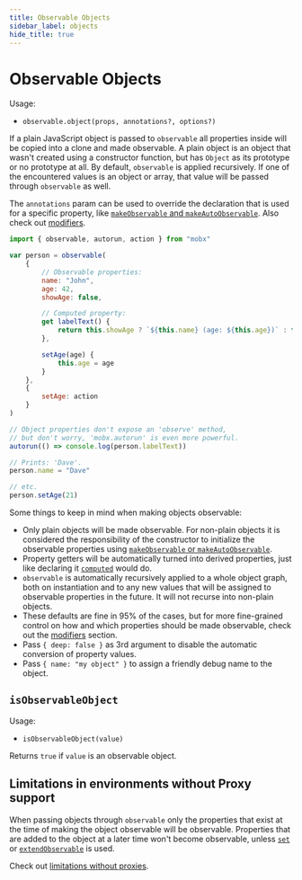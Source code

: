 ```yaml
---
title: Observable Objects
sidebar_label: objects
hide_title: true
---
```


<script async type="text/javascript" src="//cdn.carbonads.com/carbon.js?serve=CEBD4KQ7&placement=mobxjsorg" id="_carbonads_js"></script>

# Observable Objects

Usage:

-   `observable.object(props, annotations?, options?)`

If a plain JavaScript object is passed to `observable` all properties inside will be copied into a clone and made observable.
A plain object is an object that wasn't created using a constructor function, but has `Object` as its prototype or no prototype at all.
By default, `observable` is applied recursively. If one of the encountered values is an object or array, that value will be passed through `observable` as well.

The `annotations` param can be used to override the declaration that is used for a specific property, like [`makeObservable` and `makeAutoObservable`](observable.md). Also check out [modifiers](modifiers.md).

```javascript
import { observable, autorun, action } from "mobx"

var person = observable(
    {
        // Observable properties:
        name: "John",
        age: 42,
        showAge: false,

        // Computed property:
        get labelText() {
            return this.showAge ? `${this.name} (age: ${this.age})` : this.name
        },

        setAge(age) {
            this.age = age
        }
    },
    {
        setAge: action
    }
)

// Object properties don't expose an 'observe' method,
// but don't worry, 'mobx.autorun' is even more powerful.
autorun(() => console.log(person.labelText))

// Prints: 'Dave'.
person.name = "Dave"

// etc.
person.setAge(21)
```

Some things to keep in mind when making objects observable:

-   Only plain objects will be made observable. For non-plain objects it is considered the responsibility of the constructor to initialize the observable properties using [`makeObservable` or `makeAutoObservable`](observable.md).
-   Property getters will be automatically turned into derived properties, just like declaring it [`computed`](computed) would do.
-   `observable` is automatically recursively applied to a whole object graph, both on instantiation and to any new values that will be assigned to observable properties in the future. It will not recurse into non-plain objects.
-   These defaults are fine in 95% of the cases, but for more fine-grained control on how and which properties should be made observable, check out the [modifiers](modifiers.md) section.
-   Pass `{ deep: false }` as 3rd argument to disable the automatic conversion of property values.
-   Pass `{ name: "my object" }` to assign a friendly debug name to the object.

## `isObservableObject`

Usage:

-   `isObservableObject(value)`

Returns `true` if `value` is an observable object.

## Limitations in environments without Proxy support

When passing objects through `observable` only the properties that exist at the time of making the object observable will be observable. Properties that are added to the object at a later time won't become observable, unless [`set`](object-api.md) or [`extendObservable`](api.md#extendobservable) is used.

Check out [limitations without proxies](configure.md#limitations-without-proxy-support).
